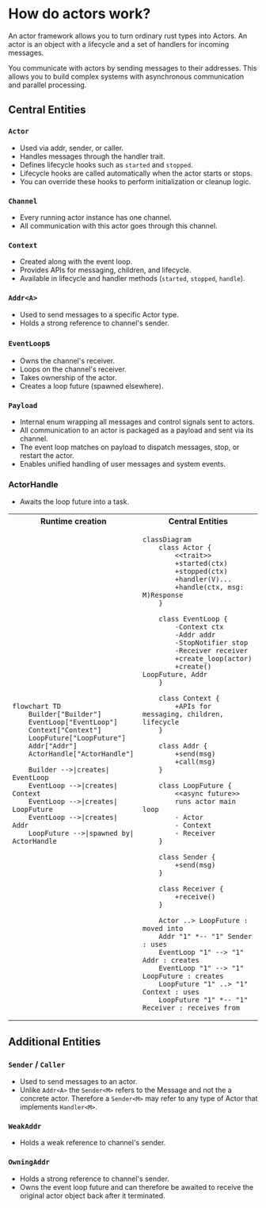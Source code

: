 # How do actors work?

An actor framework allows you to turn ordinary rust types into Actors.
An actor is an object with a lifecycle and a set of handlers for incoming messages.

You communicate with actors by sending messages to their addresses.
This allows you to build complex systems with asynchronous communication and parallel processing.

## Central Entities

### `Actor`

- Used via addr, sender, or caller.
- Handles messages through the handler trait.
- Defines lifecycle hooks such as `started` and `stopped`.
- Lifecycle hooks are called automatically when the actor starts or stops.
- You can override these hooks to perform initialization or cleanup logic.

### `Channel`

- Every running actor instance has one channel.
- All communication with this actor goes through this channel.

### `Context`

- Created along with the event loop.
- Provides APIs for messaging, children, and lifecycle.
- Available in lifecycle and handler methods (`started`, `stopped`, `handle`).

### `Addr<A>`

- Used to send messages to a specific Actor type.
- Holds a strong reference to channel's sender.

### `EventLoop`s

- Owns the channel's receiver.
- Loops on the channel's receiver.
- Takes ownership of the actor.
- Creates a loop future (spawned elsewhere).

### `Payload`

- Internal enum wrapping all messages and control signals sent to actors.
- All communication to an actor is packaged as a payload and sent via its channel.
- The event loop matches on payload to dispatch messages, stop, or restart the actor.
- Enables unified handling of user messages and system events.

### ActorHandle

- Awaits the loop future into a task.

<table>
<tr>
<th> Runtime creation </th>
<th> Central Entities</th>
</tr>
<tr>
<td>

```mermaid
flowchart TD
    Builder["Builder"]
    EventLoop["EventLoop"]
    Context["Context"]
    LoopFuture["LoopFuture"]
    Addr["Addr"]
    ActorHandle["ActorHandle"]

    Builder -->|creates| EventLoop
    EventLoop -->|creates| Context
    EventLoop -->|creates| LoopFuture
    EventLoop -->|creates| Addr
    LoopFuture -->|spawned by| ActorHandle

```

</td>
<td>

```mermaid
classDiagram
    class Actor {
        <<trait>>
        +started(ctx)
        +stopped(ctx)
        +handler(V)...
        +handle(ctx, msg: M)Response
    }

    class EventLoop {
        -Context ctx
        -Addr addr
        -StopNotifier stop
        -Receiver receiver
        +create_loop(actor)
        +create() LoopFuture, Addr
    }

    class Context {
        +APIs for messaging, children, lifecycle
    }

    class Addr {
        +send(msg)
        +call(msg)
    }

    class LoopFuture {
        <<async future>>
        runs actor main loop
        - Actor
        - Context
        - Receiver
    }

    class Sender {
        +send(msg)
    }

    class Receiver {
        +receive()
    }

    Actor ..> LoopFuture : moved into
    Addr "1" *-- "1" Sender : uses
    EventLoop "1" --> "1" Addr : creates
    EventLoop "1" --> "1" LoopFuture : creates
    LoopFuture "1" ..> "1" Context : uses
    LoopFuture "1" *-- "1" Receiver : receives from

```

</td>
</tr>
</table>

## Additional Entities

### `Sender` / `Caller`

- Used to send messages to an actor.
- Unlike `Addr<A>` the `Sender<M>` refers to the Message and not the a concrete actor. Therefore a `Sender<M>` may refer to any type of Actor that implements `Handler<M>`.

### `WeakAddr`

- Holds a weak reference to channel's sender.

### `OwningAddr`

- Holds a strong reference to channel's sender.
- Owns the event loop future and can therefore be awaited to receive the original actor object back after it terminated.
